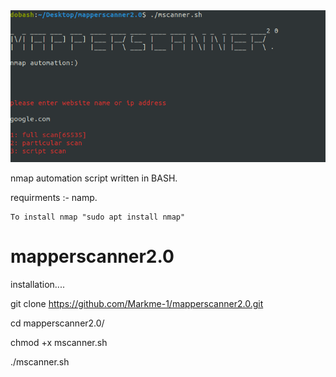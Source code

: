 <img src="picture/mapperscanner.png">
 
nmap automation script written in BASH.

requirments :- namp.
	
	To install nmap "sudo apt install nmap"



# mapperscanner2.0

installation....

git clone https://github.com/Markme-1/mapperscanner2.0.git

cd mapperscanner2.0/

chmod +x mscanner.sh

./mscanner.sh
